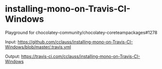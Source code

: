 # installing-mono-on-Travis-CI-Windows

Playground for chocolatey-community/chocolatey-coreteampackages#1278

Input:  https://github.com/cclauss/installing-mono-on-Travis-CI-Windows/blob/master/.travis.yml

Output: https://travis-ci.com/cclauss/installing-mono-on-Travis-CI-Windows
